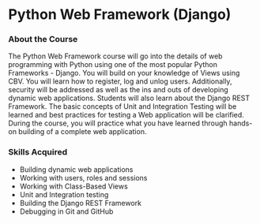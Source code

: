 # Python Web Framework (Django)

### About the Course

The Python Web Framework course will go into the details of web programming with Python using one of the most popular Python Frameworks - Django. You will build on your knowledge of Views using CBV. You will learn how to register, log and unlog users. Additionally, security will be addressed as well as the ins and outs of developing dynamic web applications. Students will also learn about the Django REST Framework. The basic concepts of Unit and Integration Testing will be learned and best practices for testing a Web application will be clarified. During the course, you will practice what you have learned through hands-on building of a complete web application.

### Skills Acquired

- Building dynamic web applications
- Working with users, roles and sessions
- Working with Class-Based Views
- Unit and Integration testing
- Building the Django REST Framework
- Debugging in Git and GitHub
